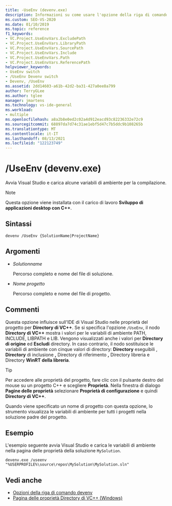 ```yaml
---
title: -UseEnv (devenv.exe)
description: Informazioni su come usare l'opzione della riga di comando Devenv UseEnv per avviare Visual Studio e caricare determinate variabili di ambiente per la compilazione.
ms.custom: SEO-VS-2020
ms.date: 01/10/2019
ms.topic: reference
f1_keywords:
- VC.Project.UseEnvVars.ExcludePath
- VC.Project.UseEnvVars.LibraryPath
- VC.Project.UseEnvVars.SourcePath
- VC.Project.UseEnvVars.Include
- VC.Project.UseEnvVars.Path
- VC.Project.UseEnvVars.ReferencePath
helpviewer_keywords:
- UseEnv switch
- /UseEnv Devenv switch
- Devenv, /UseEnv
ms.assetid: 2dd14603-a61b-42d2-ba31-427a0ee8a799
author: TerryGLee
ms.author: tglee
manager: jmartens
ms.technology: vs-ide-general
ms.workload:
- multiple
ms.openlocfilehash: a8a2b8e0ed2c02a4d912eacd93c82236332e72c9
ms.sourcegitcommit: 68897da7d74c31ae1ebf5d47c7b5ddc9b108265b
ms.translationtype: MT
ms.contentlocale: it-IT
ms.lasthandoff: 08/13/2021
ms.locfileid: "122123749"
---
```

# <a name="useenv-devenvexe"></a>/UseEnv (devenv.exe)

Avvia Visual Studio e carica alcune variabili di ambiente per la compilazione.

> [!NOTE]
> Questa opzione viene installata con il carico di lavoro **Sviluppo di applicazioni desktop con C++**.

## <a name="syntax"></a>Sintassi

```shell
devenv /UseEnv {SolutionName|ProjectName}
```

## <a name="arguments"></a>Argomenti

- *Solutionname*

  Percorso completo e nome del file di soluzione.

- *Nome progetto*

  Percorso completo e nome del file di progetto.

## <a name="remarks"></a>Commenti

Questa opzione influisce sull'IDE di Visual Studio nelle proprietà del progetto per **Directory di VC++**. Se si specifica l'opzione `/UseEnv`, il nodo **Directory di VC++** mostra i valori per le variabili di ambiente PATH, INCLUDE, LIBPATH e LIB. Vengono visualizzati anche i valori per **Directory di origine** ed **Escludi** directory. In caso contrario, il nodo sostituisce le variabili di ambiente con cinque valori di directory: **Directory** eseguibili , **Directory** di inclusione **,** Directory di riferimento **,** Directory libreria e Directory **WinRT della libreria**.

> [!TIP]
> Per accedere alle proprietà del progetto, fare clic con il pulsante destro del mouse su un progetto C++ e scegliere **Proprietà**. Nella finestra di dialogo **Pagine delle proprietà** selezionare **Proprietà di configurazione** e quindi **Directory di VC++**.

Quando viene specificato un nome di progetto con questa opzione, lo strumento visualizza le variabili di ambiente per tutti i progetti nella soluzione padre del progetto.

## <a name="example"></a>Esempio

L'esempio seguente avvia Visual Studio e carica le variabili di ambiente nella pagina delle proprietà della soluzione `MySolution`.

```shell
devenv.exe /useenv "%USERPROFILE%\source\repos\MySolution\MySolution.sln"
```

## <a name="see-also"></a>Vedi anche

- [Opzioni della riga di comando devenv](../../ide/reference/devenv-command-line-switches.md)
- [Pagina delle proprietà Directory di VC++ (Windows)](/cpp/build/reference/vcpp-directories-property-page)
